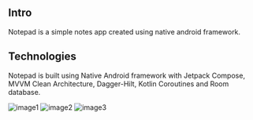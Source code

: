 ## Intro
Notepad is a simple notes app created using native android framework.

## Technologies
Notepad is built using Native Android framework with Jetpack Compose, MVVM Clean Architecture, Dagger-Hilt, Kotlin Coroutines and Room database.


![image1](https://user-images.githubusercontent.com/57716361/187023255-6a984d7d-4687-4505-ab81-ab069a3611df.png)
![image2](https://user-images.githubusercontent.com/57716361/187023262-b74fc917-5d82-4c86-a087-911e1e135a38.png)
![image3](https://user-images.githubusercontent.com/57716361/187023266-7eb0bcb6-5d33-44c6-8560-7fa96bbffe7c.png)
